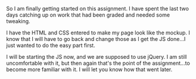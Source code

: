 So I am finally getting started on this assignment. I have spent the last two days catching up on work that had been graded and needed some tweaking.

I have the HTML and CSS entered to make my page look like the mockup. I know that I will have to go back and change those as I get the JS done...I just wanted to do the easy part first.

I will be starting the JS now, and we are supposed to use jQuery. I am still uncomfortable with it, but then again that's the point of the assignment...to become more familiar with it. I will let you know how that went later.

